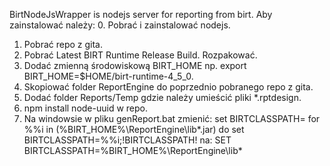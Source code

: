 BirtNodeJsWrapper is nodejs server for reporting from birt.
Aby zainstalować należy:
0. Pobrać i zainstalować nodejs.
1. Pobrać repo z gita.
2. Pobrać Latest BIRT Runtime Release Build. Rozpakować.
3. Dodać zmienną środowiskową BIRT_HOME np. export BIRT_HOME=$HOME/birt-runtime-4_5_0.
4. Skopiować folder ReportEngine do poprzednio pobranego repo z gita.
5. Dodać folder Reports/Temp gdzie należy umieścić pliki *.rptdesign.
6. npm install node-uuid w repo.
7. Na windowsie w pliku genReport.bat zmienić:
set BIRTCLASSPATH=
for %%i in (%BIRT_HOME%\ReportEngine\lib\*.jar) do set BIRTCLASSPATH=%%i;!BIRTCLASSPATH!
na:
SET BIRTCLASSPATH=%BIRT_HOME%\ReportEngine\lib\*
